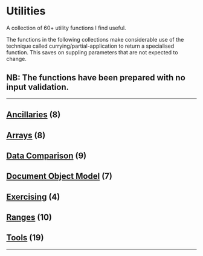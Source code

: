 # Utilities

A collection of 60+ utility functions I find useful.

The functions in the following collections make considerable use of the technique called currying/partial-application to return a specialised function. This saves on suppling parameters that are not expected to change.

## NB: The functions have been prepared with no input validation.

---

## [Ancillaries](docs/ancillaries.md) (8)

## [Arrays](docs/arrays.md) (8)

## [Data Comparison](docs/data-comparison.md) (9)

## [Document Object Model](docs/dom.md) (7)

## [Exercising](docs/exercising.md) (4)

## [Ranges](docs/ranges.md) (10)

## [Tools](docs/tools.md) (19)

---
